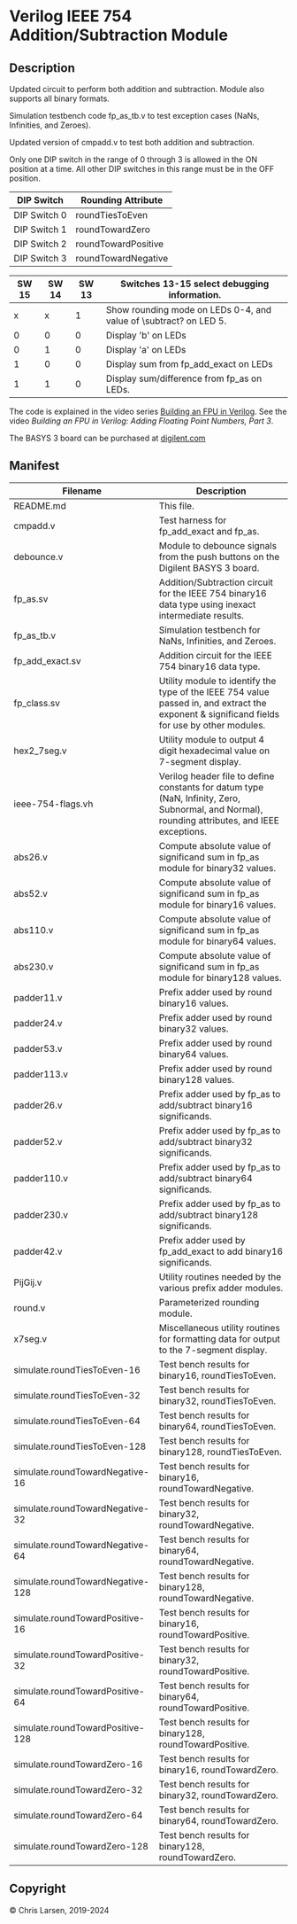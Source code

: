 # Verilog IEEE 754 Addition/Subtraction Module

## Description

Updated circuit to perform both addition and subtraction. Module also supports all binary formats.

Simulation testbench code fp_as_tb.v to test exception cases (NaNs, Infinities, and Zeroes).

Updated version of cmpadd.v to test both addition and subtraction.

Only one DIP switch in the range of 0 through 3 is allowed in the ON position at a time. All other DIP switches in this range must be in the OFF position.

| DIP Switch   | Rounding Attribute  |
|--------------|---------------------|
| DIP Switch 0 | roundTiesToEven     |
| DIP Switch 1 | roundTowardZero     |
| DIP Switch 2 | roundTowardPositive |
| DIP Switch 3 | roundTowardNegative |

| SW 15 | SW 14 | SW 13 | Switches 13-15 select debugging information.                      |
|-------|-------|-------|-------------------------------------------------------------------|
|   x   |   x   |   1   | Show rounding mode on LEDs 0-4, and value of \subtract? on LED 5. |
|   0   |   0   |   0   | Display 'b' on LEDs                                               |
|   0   |   1   |   0   | Display 'a' on LEDs                                               |
|   1   |   0   |   0   | Display sum from fp_add_exact on LEDs                             |
|   1   |   1   |   0   | Display sum/difference from fp_as on LEDs.                        |

The code is explained in the video series [Building an FPU in Verilog](https://www.youtube.com/watch?v=rYkVdJnVJFQ&list=PLlO9sSrh8HrwcDHAtwec1ycV-m50nfUVs).
See the video *Building an FPU in Verilog: Adding Floating Point Numbers, Part 3*.

The BASYS 3 board can be purchased at [digilent.com](https://store.digilentinc.com/basys-3-artix-7-fpga-beginner-board-recommended-for-introductory-users/)

## Manifest

|   Filename        |                        Description                           |
|-------------------|--------------------------------------------------------------|
| README.md         | This file.                                                   |
| cmpadd.v          | Test harness for fp_add_exact and fp_as.                    |
| debounce.v        | Module to debounce signals from the push buttons on the Digilent BASYS 3 board. |
| fp_as.sv          | Addition/Subtraction circuit for the IEEE 754 binary16 data type using inexact intermediate results. |
| fp_as_tb.v        | Simulation testbench for NaNs, Infinities, and Zeroes. |
| fp_add_exact.sv   | Addition circuit for the IEEE 754 binary16 data type.        |
| fp_class.sv       | Utility module to identify the type of the IEEE 754 value passed in, and extract the exponent & significand fields for use by other modules. |
| hex2_7seg.v       | Utility module to output 4 digit hexadecimal value on 7-segment display. |
| ieee-754-flags.vh | Verilog header file to define constants for datum type (NaN, Infinity, Zero, Subnormal, and Normal), rounding attributes, and IEEE exceptions. |
| abs26.v           | Compute absolute value of significand sum in fp_as module for binary32 values.  |
| abs52.v           | Compute absolute value of significand sum in fp_as module for binary16 values.  |
| abs110.v          | Compute absolute value of significand sum in fp_as module for binary64 values.  |
| abs230.v          | Compute absolute value of significand sum in fp_as module for binary128 values. |
| padder11.v        | Prefix adder used by round binary16 values.                                     |
| padder24.v        | Prefix adder used by round binary32 values.                                     |
| padder53.v        | Prefix adder used by round binary64 values.                                     |
| padder113.v       | Prefix adder used by round binary128 values.                                    |
| padder26.v        | Prefix adder used by fp_as to add/subtract binary16 significands.               |
| padder52.v        | Prefix adder used by fp_as to add/subtract binary32 significands.               |
| padder110.v       | Prefix adder used by fp_as to add/subtract binary64 significands.               |
| padder230.v       | Prefix adder used by fp_as to add/subtract binary128 significands.              |
| padder42.v        | Prefix adder used by fp_add_exact to add binary16 significands.                 |
| PijGij.v          | Utility routines needed by the various prefix adder modules.                    |
| round.v           | Parameterized rounding module.                                                  |
| x7seg.v           | Miscellaneous utility routines for formatting data for output to the 7-segment display. |
| simulate.roundTiesToEven-16 | Test bench results for binary16, roundTiesToEven. |
| simulate.roundTiesToEven-32 | Test bench results for binary32, roundTiesToEven. |
| simulate.roundTiesToEven-64 | Test bench results for binary64, roundTiesToEven. |
| simulate.roundTiesToEven-128 | Test bench results for binary128, roundTiesToEven. |
| simulate.roundTowardNegative-16 | Test bench results for binary16, roundTowardNegative. |
| simulate.roundTowardNegative-32 | Test bench results for binary32, roundTowardNegative. |
| simulate.roundTowardNegative-64 | Test bench results for binary64, roundTowardNegative. |
| simulate.roundTowardNegative-128 | Test bench results for binary128, roundTowardNegative. |
| simulate.roundTowardPositive-16 | Test bench results for binary16, roundTowardPositive. |
| simulate.roundTowardPositive-32 | Test bench results for binary32,  roundTowardPositive. |
| simulate.roundTowardPositive-64 | Test bench results for binary64,  roundTowardPositive. |
| simulate.roundTowardPositive-128 | Test bench results for binary128,  roundTowardPositive. |
| simulate.roundTowardZero-16 | Test bench results for binary16, roundTowardZero. |
| simulate.roundTowardZero-32 | Test bench results for binary32,  roundTowardZero. |
| simulate.roundTowardZero-64 | Test bench results for binary64,  roundTowardZero. |
| simulate.roundTowardZero-128 | Test bench results for binary128,  roundTowardZero. |

## Copyright

:copyright: Chris Larsen, 2019-2024
